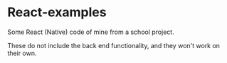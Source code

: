 # React-examples
Some React (Native) code of mine from a school project.

These do not include the back end functionality, and they won't work on their own.

